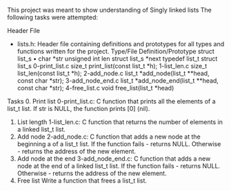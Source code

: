 This project was meant to show understanding of Singly linked lists
The following tasks were attempted:


Header File
* lists.h: Header file containing definitions and prototypes for all types and functions written for the project.
Type/File	Definition/Prototype
 struct list_s		•	char *str
 unsigned int len
 struct list_s *next
typedef list_t	struct list_s
0-print_list.c	size_t print_list(const list_t *h);
1-list_len.c	size_t list_len(const list_t *h);
2-add_node.c	list_t *add_node(list_t **head, const char *str);
3-add_node_end.c	list_t *add_node_end(list_t **head, const char *str);
4-free_list.c	void free_list(list_t *head)

Tasks
0. Print list
     0-print_list.c: C function that prints all the elements of a list_t list.
      If str is NULL, the function prints [0] (nil).
1. List length
     1-list_len.c: C function that returns the number of elements in a linked list_t list.
2. Add node
     2-add_node.c: C function that adds a new node at the beginning a of a list_t list.
         If the function fails - returns NULL.
         Otherwise - returns the address of the new element.
3. Add node at the end
     3-add_node_end.c: C function that adds a new node at the end of a linked list_t list.
         If the function fails - returns NULL.
         Otherwise - returns the address of the new element.
4. Free list
   Write a function that frees a list_t list.
